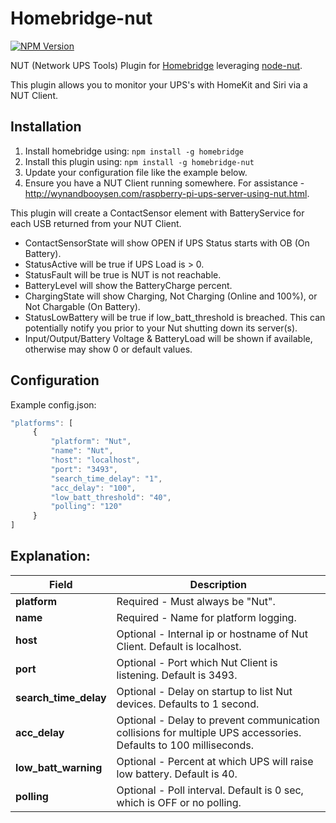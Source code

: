 # Homebridge-nut
[![NPM Version](https://img.shields.io/npm/v/homebridge-nut.svg)](https://www.npmjs.com/package/homebridge-nut)

NUT (Network UPS Tools) Plugin for [Homebridge](https://github.com/nfarina/homebridge) leveraging [node-nut](https://github.com/skarcha/node-nut).

This plugin allows you to monitor your UPS's with HomeKit and Siri via a NUT Client.

## Installation
1. Install homebridge using: `npm install -g homebridge`
2. Install this plugin using: `npm install -g homebridge-nut`
3. Update your configuration file like the example below.
4. Ensure you have a NUT Client running somewhere. For assistance - http://wynandbooysen.com/raspberry-pi-ups-server-using-nut.html.

This plugin will create a ContactSensor element with BatteryService for each USB returned from your NUT Client.
* ContactSensorState will show OPEN if UPS Status starts with OB (On Battery).
* StatusActive will be true if UPS Load is > 0.
* StatusFault will be true is NUT is not reachable.
* BatteryLevel will show the BatteryCharge percent.
* ChargingState will show Charging, Not Charging (Online and 100%), or Not Chargable (On Battery).
* StatusLowBattery will be true if low_batt_threshold is breached. This can potentially notify you prior to your Nut shutting down its server(s).
* Input/Output/Battery Voltage & BatteryLoad will be shown if available, otherwise may show 0 or default values.

## Configuration
Example config.json:

```js
"platforms": [
     {
         "platform": "Nut",
         "name": "Nut",
         "host": "localhost",
         "port": "3493",
         "search_time_delay": "1",
         "acc_delay": "100",
         "low_batt_threshold": "40",
         "polling": "120"
     }
]
```

## Explanation:

Field           		| Description
------------------------|------------
**platform**   			| Required - Must always be "Nut".
**name**        		| Required - Name for platform logging.
**host** 			 	| Optional - Internal ip or hostname of Nut Client. Default is localhost.
**port**				| Optional - Port which Nut Client is listening. Default is 3493.
**search_time_delay**	| Optional - Delay on startup to list Nut devices. Defaults to 1 second.
**acc_delay**	| Optional - Delay to prevent communication collisions for multiple UPS accessories. Defaults to 100 milliseconds.
**low_batt_warning**	| Optional - Percent at which UPS will raise low battery. Default is 40.
**polling**				| Optional - Poll interval. Default is 0 sec, which is OFF or no polling.
